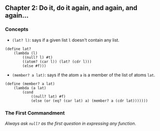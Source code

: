 ## Chapter 2: Do it, do it again, and again, and again...

### Concepts

* `(lat? l)`: says if a given list `l` doesn't contain any list.

```
(define lat?
	(lambda (l)
		((null? l) #t)
		((atom? (car l)) (lat? (cdr l)))
		(else #f)))
```

* `(member? a lat)`: says if the atom `a` is a member of the list of atoms `lat`.

```
(define (member? a lat)
	(lambda (a lat)
		(cond
			((null? lat) #f)
			(else (or (eq? (car lat) a) (member? a (cdr lat)))))))
```

### The First Commandment

*Always ask `null?` as the first question in expressing any function*.